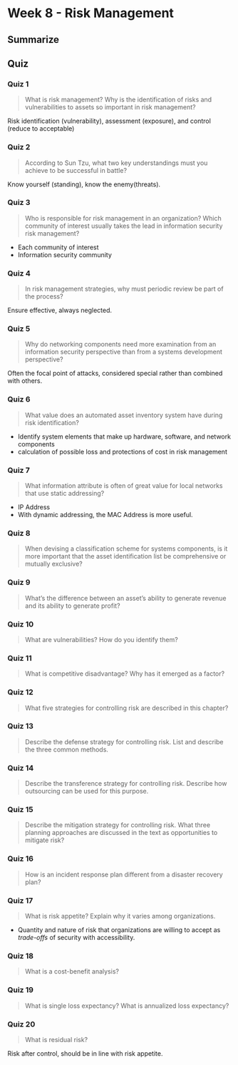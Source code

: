 # Week 8 - Risk Management


## Summarize


## Quiz


### Quiz 1

> What is risk management? Why is the identification of risks and vulnerabilities to assets so important in risk management?

Risk identification (vulnerability), assessment (exposure), and control (reduce to acceptable)


### Quiz 2

> According to Sun Tzu, what two key understandings must you achieve to be successful in battle?

Know yourself (standing), know the enemy(threats).


### Quiz 3

> Who is responsible for risk management in an organization? Which community of
interest usually takes the lead in information security risk management?

- Each community of interest
- Information security community

### Quiz 4

> In risk management strategies, why must periodic review be part of the process?

Ensure effective, always neglected.

### Quiz 5

> Why do networking components need more examination from an information security
perspective than from a systems development perspective?

Often the focal point of attacks, considered special rather than combined with others.

### Quiz 6

> What value does an automated asset inventory system have during risk identification?

- Identify system elements that make up hardware, software, and network components
- calculation of possible loss and protections of cost in risk management

### Quiz 7

> What information attribute is often of great value for local networks that use static addressing?

- IP Address
- With dynamic addressing, the MAC Address is more useful. 


### Quiz 8

> When devising a classification scheme for systems components, is it more important that the asset identification list be comprehensive or mutually exclusive?



### Quiz 9

> What’s the difference between an asset’s ability to generate revenue and its ability to generate profit?



### Quiz 10

> What are vulnerabilities? How do you identify them?



### Quiz 11

> What is competitive disadvantage? Why has it emerged as a factor?



### Quiz 12

> What five strategies for controlling risk are described in this chapter?



### Quiz 13

> Describe the defense strategy for controlling risk. List and describe the three common methods.



### Quiz 14

> Describe the transference strategy for controlling risk. Describe how outsourcing can be used for this purpose.



### Quiz 15

> Describe the mitigation strategy for controlling risk. What three planning approaches are discussed in the text as opportunities to mitigate risk?



### Quiz 16

> How is an incident response plan different from a disaster recovery plan?



### Quiz 17

> What is risk appetite? Explain why it varies among organizations.

- Quantity and nature of risk that organizations are willing to accept as _trade-offs_ of security with accessibility.


### Quiz 18

> What is a cost-benefit analysis?



### Quiz 19

> What is single loss expectancy? What is annualized loss expectancy?


### Quiz 20

> What is residual risk?

Risk after control, should be in line with risk appetite.
